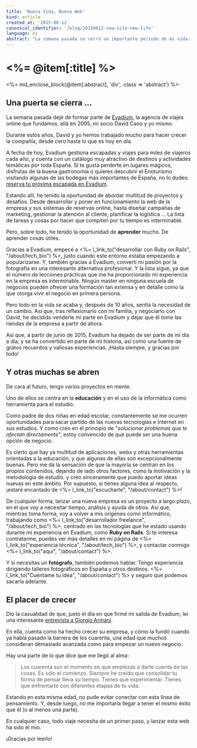 ```yaml
---
title: 'Nueva Vida, Nueva Web'
kind: article
created_at: '2015-06-12'
canonical_identifier: '/blog/20150612-new-site-new-life'
language: es
abstract: "La semana pasada se cerró un importante período de mi vida. Suficientemente importante, de hecho, para convencerme, al fin, de poner en marcha mi web personal, algo que llevo años dejando para mañana."
---
```

# <%= @item[:title] %>

<%= md_enclose_block(@item[:abstract], 'div', :class => 'abstract') %>

## Una puerta se cierra ...

La semana pasada dejé de formar parte de [Evadium](http://www.evadium.com), la agencia de viajes online que fundamos, allá en 2005, mi socio David Cano y yo mismo.

Durante estos años, David y yo hemos trabajado mucho para hacer crecer la compañía, desde cero hasta lo que es hoy en día.

A fecha de hoy, Evadium gestiona escapadas y viajes para miles de viajeros cada año, y cuenta con un catálogo muy atractivo de destinos y actividades temáticas por toda España. Si te gusta perderte en lugares mágicos, disfrutas de la buena gastronomía o quieres descubrir el Enoturismo visitando algunas de las bodegas más importantes de España, no lo dudes: [reserva tu próxima escapada en Evadium](http://www.evadium.com).

Estando allí, he tenido la oportunidad de abordar multitud de proyectos y desafíos. Desde desarrollar y poner en funcionamiento la web de la empresa y sus sistemas de reservas online, hasta diseñar campañas de marketing, gestionar la atención al cliente, planificar la logística ... La lista de tareas y cosas por hacer que compiten por tu tiempo es interminable.

Pero, sobre todo, he tenido la oportunidad de **aprender** mucho. De aprender cosas útiles. 

Gracias a Evadium, empecé a <%= l_link_to("desarrollar con Ruby on Rails", "/about/tech_bio") %>, justo cuando este entorno estaba empezando a popularizarse. Y, también gracias a Evadium, convertí mi pasión por la fotografía en una interesante alternativa profesional. Y la lista sigue, ya que el número de lecciones prácticas que me ha proporcionado mi experiencia en la empresa es interminable. Ningún master en ninguna escuela de negocios pueden ofrecer una formación tan extensa y en detalle como la que otorga vivir el negocio en primera persona.

Pero todo en la vida se acaba y, después de 10 años, sentía la necesidad de un cambio. Así que, tras reflexionarlo con mi familia, y negociarlo con David, he decidido venderle mi parte en Evadium y dejar que él tome las riendas de la empresa a partir de ahora.

Así que, a partir de junio de 2015, Evadium ha dejado de ser parte de mi día a día, y se ha convertido en parte de mi historia, así como una fuente de gratos recuerdos y valiosas experiencias. ¡Hasta siempre, y gracias por todo!

## Y otras muchas se abren

De cara al futuro, tengo varios proyectos en mente.

Uno de ellos se centra en la **educación** y en el uso de la informática como herramienta para el estudio.

Como padre de dos niñas en edad escolar, constantemente se me ocurren oportunidades para sacar partido de las nuevas tecnologías e Internet en sus estudios. Y como creo en el principio de "*solucionar problemas que te afectan directamente*", estoy convencido de que puede ser una buena opción de negocio.

Es cierto que hay ya multitud de aplicaciones, webs y otras herramientas orientadas a la educación, y que algunas de ellas son excepcionalmente buenas. Pero me da la sensación de que la mayoría se centran en los propios contenidos, dejando de lado otros factores, como la motivación y la metodología de estudio. y creo sinceramente que puedo aportar ideas nuevas en este ámbito. Por supuesto, si tienes alguna idea al respecto, ¡estaré encantado de <%= l_link_to("escucharte", "/about/contact") %>!

De cualquier forma, lanzar una nueva empresa es un proyecto a largo plazo, en el que voy a necesitar tiempo, análisis y ayuda de otros. Así que, mientras toma forma, voy a volver a mis orígenes como informático, trabajando como <%= l_link_to("desarrollador freelance", "/about/tech_bio") %>, centrado en las tecnologías que he estado usando durante mi experiencia en Evadium, como **Ruby on Rails**. Si te interesa contratarme, puedes ver más detalles en mi página de <%= l_link_to("experiencia técnica", "/about/tech_bio") %>, y contactar conmigo <%= l_link_to("aquí", "/about/contact") %>.

Y si necesitas un **fotógrafo**, también podemos hablar. Tengo experiencia dirigiendo talleres fotográficos en España y otros destinos. <%= l_link_to("Cuéntame tu idea", "/about/contact") %> y seguro que podemos sacarla adelante.

## El placer de crecer

Dio la casualidad de que, justo el día en que firmé mi salida de Evadium, leí una interesante [entrevista a Giorgio Armani](http://www.gq.com/style/celebrities/201506/giorgio-armani-interview).

En ella, cuenta como ha hecho crecer su empresa, y cómo la fundó cuando ya había pasado la barrera de los cuarenta, una edad que muchos consideran demasiado avanzada como para empezar un nuevo negocio.

Hay una parte de lo que dice que me llegó al alma:

> Los cuarenta son el momento en que empiezas a darte cuenta de las cosas. Es sólo el comienzo. Siempre he creído que consolidar tu forma de pensar lleva su tiempo. Tienes que experimentar. Tienes que enfrentarte con diferentes etapas de tu vida.

Estando en esta misma edad, no pude evitar conectar con esta línea de pensamiento. Y, desde luego, no me importaría llegar a tener el mismo éxito que él (o al menos una parte).

En cualquier caso, todo viaje necesita de un primer paso, y lanzar esta web ha sido el mío.

¡Gracias por leerlo!
 
